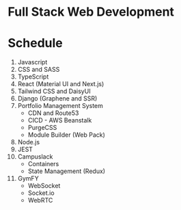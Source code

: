 # Full Stack Web Development

# Schedule

1. Javascript
2. CSS and SASS
3. TypeScript
4. React (Material UI and Next.js)
5. Tailwind CSS and DaisyUI
6. Django (Graphene and SSR)
7. Portfolio Management System
    - CDN and Route53
    - CICD - AWS Beanstalk
    - PurgeCSS
    - Module Builder (Web Pack)
8. Node.js
9. JEST
10. Campuslack
    - Containers
    - State Management (Redux)
11. GymFY
    - WebSocket
    - Socket.io
    - WebRTC

